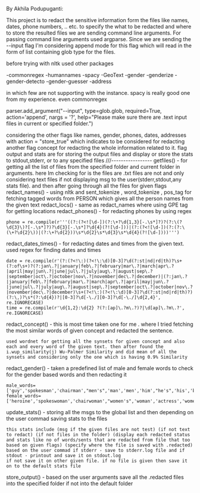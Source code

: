 
By Akhila Podupuganti:



This project is to redact the sensitive information form the files like names, dates, phone numbers, .. etc. to specify the what to be redacted and where to store the resulted files we are sending command line arguments. 
For passing command line arguments used argparse. Since we are sending the --input flag I'm considering append mode for this flag which will read in the form of list containing glob type for the files.

before trying with nltk used other packages 

-commonregex
-humannames
-spacy
-GeoText
-gender
-genderize
-gender-detecto
-gender-guesser 
-address

in which few are not supporting with the instance. spacy is really good one from my experience. even commonregex

parser.add_argument("--input", type=glob.glob, required=True, action='append', nargs = '?',
                         help="Please make sure there are .text input files in current or specified folder.")

considering the other flags like names, gender, phones, dates, addresses with action = "store_true" which indicates to be considered for redacting
another flag concept for redacting the whole information related to it. flag output and stats are for storing the output files and display or store the stats to stdout,stderr, or to any specified files
///-----------------
getfiles() - for getting all the list of files from the specified folder and current folder in arguments. here Im checking for is the files are .txt files are not and only considering text files if not displaying msg to the user(stderr,stdout,any stats file). and then after going through all the files for given flags
redact_names() - using nltk and sent_tokenize , word_tokenize , pos_tag for fetching tagged words from PERSON which gives all the person names from the given text
redact_locs() - same as redact_names where using GPE tag for getting locations
redact_phones() - for redacting phones by using regex 

    phone = re.compile(r'''((?:(?<![\d-])(?:\+?\d{1,3}[-.\s*]?)?(?:\(?\d{3}\)?[-.\s*]?)?\d{3}[-.\s*]?\d{4}(?![\d-]))|(?:(?<![\d-])(?:(?:\(\+?\d{2}\))|(?:\+?\d{2}))\s*\d{2}\s*\d{3}\s*\d{4}(?![\d-])))''')

redact_dates_times() - for redacting dates and times from the given text. used regex for finding dates and times

    date = re.compile(r'(?:(?<!\:)(?<!\:\d)[0-3]?\d(?:st|nd|rd|th)?\s+(?:of\s+)?(?:jan\.?|january|feb\.?|february|mar\.?|march|apr\.?|april|may|jun\.?|june|jul\.?|july|aug\.?|august|sep\.?|september|oct\.?|october|nov\.?|november|dec\.?|december)|(?:jan\.?|january|feb\.?|february|mar\.?|march|apr\.?|april|may|jun\.?|june|jul\.?|july|aug\.?|august|sep\.?|september|oct\.?|october|nov\.?|november|dec\.?|december)\s+(?<!\:)(?<!\:\d)[0-3]?\d(?:st|nd|rd|th)?)(?:\,)?\s*(?:\d{4})?|[0-3]?\d[-\./][0-3]?\d[-\./]\d{2,4}', re.IGNORECASE)
    time = re.compile(r'\d{1,2}:\d{2} ?(?:[ap]\.?m\.?)?|\d[ap]\.?m\.?', re.IGNORECASE)

redact_concept() - this is most time taken one for me . where I tried fetching the most similar words of given concept and redacted the sentence.

    used wordnet for getting all the synsets for given concept and also each and every word of the given text. then after found the i.wup_similarity(j) Wu-Palmer Similarity and did mean of all the synsets and considering only the one which is having 0.9% Similarity

redact_gender() - taken a predefined list of male and female words to check for the gender based words and then redacting it

    male_words=['guy','spokesman','chairman',"men's",'man','men','him',"he's",'his','boy','boyfriend','boyfriends','boys','brother','brothers','dad','dads','dude','father','fathers','fiance','gentleman','gentlemen','god','grandfather','grandpa','grandson','groom','he','himself','husband','husbands','king','male','man','mr','nephew','nephews','priest','prince','son','sons','uncle','uncles','waiter','widower','widowers']
    female_words=['heroine','spokeswoman','chairwoman',"women's",'woman','actress','women',"she's",'her','aunt','aunts','bride','daughter','daughters','female','fiancee','girl','girlfriend','girlfriends','girls','goddess','granddaughter','grandma','grandmother','herself','ladies','lady','lady','mom','moms','mother','mothers','mrs','ms','niece','nieces','priestess','princess','queens','she','sister','sisters','waitress','widow','widows','wife','wives','woman']

update_stats() - storing all the msgs to the global list and then depending on the user commad saving stats to the files

    this stats include (msg if the given files are not test) (if not text to redact) (if not files in the folder) (display each redacted status and stats like no of words/sents that are redacted from file that too based on given flags) (specify where the file is saved with .redacted)
    based on the user commad if stderr - save to stderr.log file and if stdout - printout and save it on stdout.log 
    if not save it on other given file. if no file is given then save it on to the default stats file

store_output() - based on the user arguments save all the .redacted files into the specified folder if not into the default folder


